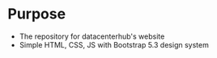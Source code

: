 # Purpose
* The repository for datacenterhub's website
* Simple HTML, CSS, JS with Bootstrap 5.3 design system